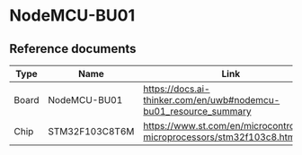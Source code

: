 # NodeMCU-BU01
## Reference documents
| Type | Name | Link
|-|-|-
| Board | NodeMCU-BU01 | https://docs.ai-thinker.com/en/uwb#nodemcu-bu01_resource_summary
Chip | STM32F103C8T6M | https://www.st.com/en/microcontrollers-microprocessors/stm32f103c8.html
